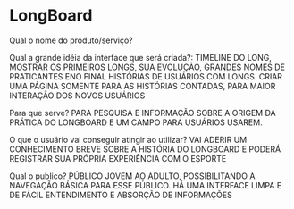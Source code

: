 # LongBoard

Qual o nome do produto/serviço?

Qual a grande idéia da interface que será criada?: 
TIMELINE DO LONG, MOSTRAR OS PRIMEIROS LONGS, SUA EVOLUÇÃO, GRANDES NOMES DE PRATICANTES ENO FINAL
HISTÓRIAS DE USUÁRIOS COM LONGS.
CRIAR UMA PÁGINA SOMENTE PARA AS HISTÓRIAS CONTADAS, PARA MAIOR INTERAÇÃO DOS NOVOS USUÁRIOS

Para que serve?
PARA PESQUISA E INFORMAÇÃO SOBRE A ORIGEM DA PRÁTICA DO LONGBOARD E UM CAMPO PARA USUÁRIOS USAREM.

O que o usuário vai conseguir atingir ao utilizar?
VAI ADERIR UM CONHECIMENTO BREVE SOBRE A HISTÓRIA DO LONGBOARD E PODERÁ REGISTRAR SUA PRÓPRIA EXPERIÊNCIA COM O ESPORTE

Qual o publico?
PÚBLICO JOVEM AO ADULTO, POSSIBILITANDO A NAVEGAÇÃO BÁSICA PARA ESSE PÚBLICO. HÁ UMA INTERFACE LIMPA E DE FÁCIL ENTENDIMENTO E ABSORÇÃO DE INFORMAÇÕES

